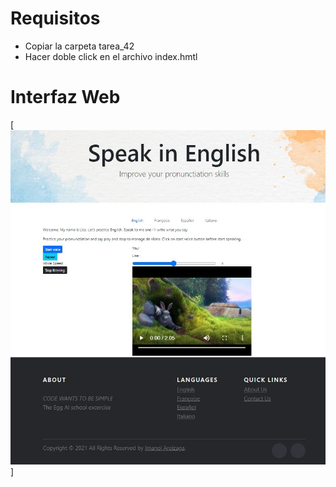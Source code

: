 # Requisitos
* Copiar la carpeta tarea_42
* Hacer doble click en el archivo index.hmtl

# Interfaz Web
[![Watch the video](index.jpg)]

